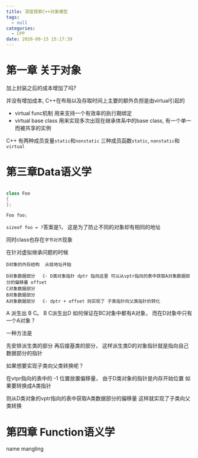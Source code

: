 ```yaml
---
title: 深度探索C++对象模型
tags:
  - null
categories:
  - CPP
date: 2020-09-15 15:17:39
---
```


# 第一章 关于对象

加上封装之后的成本增加了吗?

并没有增加成本, C++在布局以及存取时间上主要的额外负担是由virtual引起的
- virtual func机制 用来支持一个有效率的执行期绑定
- virtual base class 用来实现多次出现在继承体系中的base class, 有一个单一而被共享的实例


C++ 有两种成员变量`static`和`nonstatic`
三种成员函数`static`, `nonstatic`和`virtual`


# 第三章Data语义学

```c++

class Foo
{
};

Foo foo;
```

`sizeof foo = ?`答案是1， 这是为了防止不同的对象却有相同的地址

同时class也存在`字节对齐`现象


在针对虚拟继承问题的时候

```
D对象的内存结构  从低地址开始

D对象数据部分  《- D类对象指针 dptr 指向这里 可以从vptr指向的表中获取A对象数据部分的偏移量 offset
C对象数据部分
B对象数据部分
A对象数据部分  《- dptr + offset 则实现了 子类指针向父类指针的转化
```

A 派生出 B C。 B C派生出D  如何保证在BC对象中都有A对象， 而在D对象中只有一个A对象？

一种方法是 

先安排派生类的部分 再后接基类的部分， 这样派生类D的对象指针就是指向自己数据部分的指针

如果想要实现子类向父类转换呢？

在vtpr指向的表中的 -1 位置放置偏移量， 由于D类对象的指针是内存开始位置 如果要转换成A类指针

则从D类对象的vptr指向的表中获取A类数据部分的偏移量 这样就实现了子类向父类转换


# 第四章 Function语义学

name mangling